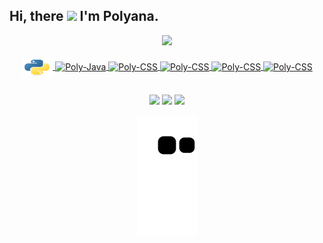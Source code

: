 ## Hi, there <img src="https://raw.githubusercontent.com/kaueMarques/kaueMarques/master/hi.gif" height="30px"> I'm Polyana.
<div align="center">
  <a href="https://github.com/polyf">
  <img width="48%" src="https://github-readme-stats.vercel.app/api/top-langs/?username=polyf&layout=compact&langs_count=7&theme=synthwave"/>
</div>
<div style="display: inline_block"align="center"><br>
  <img align="center" alt="Poly-Python" height="30" width="50" src="https://raw.githubusercontent.com/devicons/devicon/master/icons/python/python-original.svg">
  <img align="center" alt="Poly-Java" height="40" width="50"src="https://cdn.jsdelivr.net/gh/devicons/devicon/icons/java/java-original-wordmark.svg" />
  <img align="center" alt="Poly-CSS" height="40" width="50"src="https://cdn.jsdelivr.net/gh/devicons/devicon/icons/html5/html5-original.svg" />
  <img align="center" alt="Poly-CSS" height="40" width="50"src="https://cdn.jsdelivr.net/gh/devicons/devicon/icons/css3/css3-original.svg" />
  <img align="center" alt="Poly-CSS" height="40" width="50"src="https://cdn.jsdelivr.net/gh/devicons/devicon/icons/javascript/javascript-original.svg" />
  <img align="center" alt="Poly-CSS" height="40" width="50"src="https://i.pinimg.com/originals/73/ed/50/73ed50d9bfde8459aa2407f561224508.png" />
</div>
  
  ##
 
<div align="center">
  <a href="https://www.instagram.com/poly_fucilini/" target="_blank"><img src="https://img.shields.io/badge/-Instagram-%23E4405F?style=for-the-badge&logo=instagram&logoColor=white" target="_blank"></a>
  <a href = "mailto:poly.fucilini.s@gmail.com"><img src="https://img.shields.io/badge/-Gmail-%23333?style=for-the-badge&logo=gmail&logoColor=white" target="_blank"></a>
  <a href="https://www.linkedin.com/in/polyana-fucilini-/" target="_blank"><img src="https://img.shields.io/badge/-LinkedIn-%230077B5?style=for-the-badge&logo=linkedin&logoColor=white" target="_blank"></a> 
 
  ![Snake animation](https://github.com/polyf/polyf/blob/output/github-contribution-grid-snake.svg)
 
</div>
